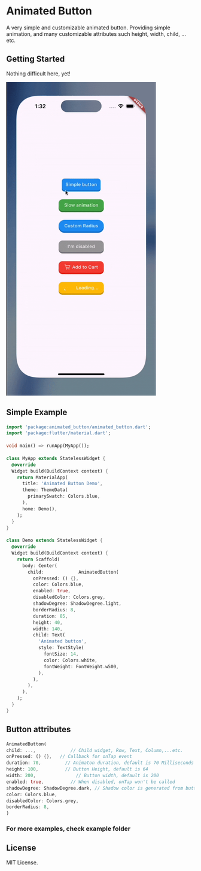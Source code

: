 # Animated Button

A very simple and customizable animated button.
Providing simple animation, and many customizable attributes such height, width, child, ... etc.


## Getting Started

Nothing difficult here, yet!

![](https://raw.githubusercontent.com/Emadeddin-eibo/animated_button/master/giphy.gif)

## Simple Example
```dart
import 'package:animated_button/animated_button.dart';
import 'package:flutter/material.dart';

void main() => runApp(MyApp());

class MyApp extends StatelessWidget {
  @override
  Widget build(BuildContext context) {
    return MaterialApp(
      title: 'Animated Button Demo',
      theme: ThemeData(
        primarySwatch: Colors.blue,
      ),
      home: Demo(),
    );
  }
}

class Demo extends StatelessWidget {
  @override
  Widget build(BuildContext context) {
    return Scaffold(
      body: Center(
        child:             AnimatedButton(
          onPressed: () {},
          color: Colors.blue,
          enabled: true,
          disabledColor: Colors.grey,
          shadowDegree: ShadowDegree.light,
          borderRadius: 8,
          duration: 85,
          height: 40,
          width: 140,
          child: Text(
            'Animated button',
            style: TextStyle(
              fontSize: 14,
              color: Colors.white,
              fontWeight: FontWeight.w500,
            ),
          ),
        ),
      ),
    );
  }
}
```

## Button attributes

```dart
AnimatedButton(
child: ...,			    // Child widget, Row, Text, Column,...etc.
onPressed: () {},  	// Callback for onTap event
duration: 70,  		  // Animaton duration, default is 70 Milliseconds
height: 100,  		  // Button Height, default is 64
width: 200,  			  // Button width, default is 200
enabled: true,  		// When disabled, onTap won't be called
shadowDegree: ShadowDegree.dark, // Shadow color is generated from button color,
color: Colors.blue,
disabledColor: Colors.grey,
borderRadius: 8,
)

```

### For more examples, check example folder

## License
MIT License.